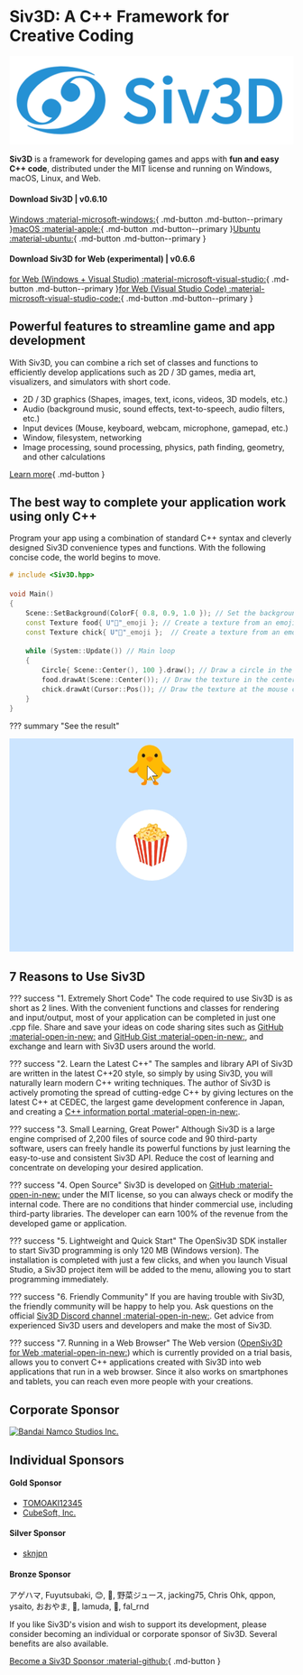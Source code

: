 # Siv3D: A C++ Framework for Creative Coding
<div class="noshadow-76"><img src="https://raw.githubusercontent.com/Siv3D/siv3d.site.resource/main/v6/logo/logo.png"></div>

**Siv3D** is a framework for developing games and apps with **fun and easy C++ code**, distributed under the MIT license and running on Windows, macOS, Linux, and Web.

#### Download Siv3D | v0.6.10

[Windows :material-microsoft-windows:](download/windows){ .md-button .md-button--primary }[macOS :material-apple:](download/macos){ .md-button .md-button--primary }[Ubuntu :material-ubuntu:](download/ubuntu){ .md-button .md-button--primary }

#### Download Siv3D for Web (experimental) | v0.6.6

[for Web (Windows + Visual Studio) :material-microsoft-visual-studio:](download/web-vs){ .md-button .md-button--primary }[for Web (Visual Studio Code) :material-microsoft-visual-studio-code:](download/web-vscode){ .md-button .md-button--primary }

## Powerful features to streamline game and app development
With Siv3D, you can combine a rich set of classes and functions to efficiently develop applications such as 2D / 3D games, media art, visualizers, and simulators with short code.

- 2D / 3D graphics (Shapes, images, text, icons, videos, 3D models, etc.)
- Audio (background music, sound effects, text-to-speech, audio filters, etc.)
- Input devices (Mouse, keyboard, webcam, microphone, gamepad, etc.)
- Window, filesystem, networking
- Image processing, sound processing, physics, path finding, geometry, and other calculations

[Learn more](./features/){ .md-button }


## The best way to complete your application work using only C++
Program your app using a combination of standard C++ syntax and cleverly designed Siv3D convenience types and functions. With the following concise code, the world begins to move.

```cpp
# include <Siv3D.hpp>

void Main()
{
	Scene::SetBackground(ColorF{ 0.8, 0.9, 1.0 }); // Set the background color
	const Texture food{ U"🍿"_emoji }; // Create a texture from an emoji
	const Texture chick{ U"🐥"_emoji };	// Create a texture from an emoji

	while (System::Update()) // Main loop
	{
		Circle{ Scene::Center(), 100 }.draw(); // Draw a circle in the center of the scene
		food.drawAt(Scene::Center()); // Draw the texture in the center of the scene
		chick.drawAt(Cursor::Pos()); // Draw the texture at the mouse cursor position
	}
}
```

??? summary "See the result"
	<div class="full"><img src="https://raw.githubusercontent.com/Siv3D/siv3d.site.resource/main/v6/demo/chick.gif"></div>


## 7 Reasons to Use Siv3D

??? success "1. Extremely Short Code"
	The code required to use Siv3D is as short as 2 lines. With the convenient functions and classes for rendering and input/output, most of your application can be completed in just one .cpp file. Share and save your ideas on code sharing sites such as [GitHub :material-open-in-new:](https://github.com/) and [GitHub Gist :material-open-in-new:](https://gist.github.com/), and exchange and learn with Siv3D users around the world.

??? success "2. Learn the Latest C++"
	The samples and library API of Siv3D are written in the latest C++20 style, so simply by using Siv3D, you will naturally learn modern C++ writing techniques. The author of Siv3D is actively promoting the spread of cutting-edge C++ by giving lectures on the latest C++ at CEDEC, the largest game development conference in Japan, and creating a [C++ information portal :material-open-in-new:](https://cppmap.github.io/).

??? success "3. Small Learning, Great Power"
	Although Siv3D is a large engine comprised of 2,200 files of source code and 90 third-party software, users can freely handle its powerful functions by just learning the easy-to-use and consistent Siv3D API. Reduce the cost of learning and concentrate on developing your desired application.

??? success "4. Open Source"
	Siv3D is developed on [GitHub :material-open-in-new:](https://github.com/Siv3D/OpenSiv3D) under the MIT license, so you can always check or modify the internal code. There are no conditions that hinder commercial use, including third-party libraries. The developer can earn 100% of the revenue from the developed game or application.

??? success "5. Lightweight and Quick Start"
	The OpenSiv3D SDK installer to start Siv3D programming is only 120 MB (Windows version). The installation is completed with just a few clicks, and when you launch Visual Studio, a Siv3D project item will be added to the menu, allowing you to start programming immediately.

??? success "6. Friendly Community"
	If you are having trouble with Siv3D, the friendly community will be happy to help you. Ask questions on the official [Siv3D Discord channel :material-open-in-new:](https://discord.gg/mzevvsY). Get advice from experienced Siv3D users and developers and make the most of Siv3D.

??? success "7. Running in a Web Browser"
	The Web version ([OpenSiv3D for Web :material-open-in-new:](https://siv3d.kamenokosoft.com/index)) which is currently provided on a trial basis, allows you to convert C++ applications created with Siv3D into web applications that run in a web browser. Since it also works on smartphones and tablets, you can reach even more people with your creations.

## Corporate Sponsor
<div class="sponsor"><a href="https://www.bandainamcostudios.com/" target="_blank"><img src="https://siv3d.jp/sponsors/バンダイナムコスタジオ.png" alt="Bandai Namco Studios Inc."></a></div>

## Individual Sponsors

#### Gold Sponsor 
- [TOMOAKI12345](https://github.com/TOMOAKI12345)
- [CubeSoft, Inc.](https://www.cube-soft.jp/)

#### Silver Sponsor
- [sknjpn](https://twitter.com/sknjpn)

#### Bronze Sponsor
アゲハマ, Fuyutsubaki, 😊, 🐝, 野菜ジュース, jacking75, Chris Ohk, qppon, ysaito, おおやま, 🍵, lamuda, 🌻, fal_rnd

If you like Siv3D's vision and wish to support its development, please consider becoming an individual or corporate sponsor of Siv3D. Several benefits are also available.

[Become a Siv3D Sponsor :material-github:](https://github.com/sponsors/Reputeless){ .md-button }
